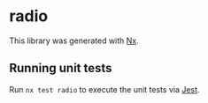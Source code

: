 # radio

This library was generated with [Nx](https://nx.dev).

## Running unit tests

Run `nx test radio` to execute the unit tests via [Jest](https://jestjs.io).
